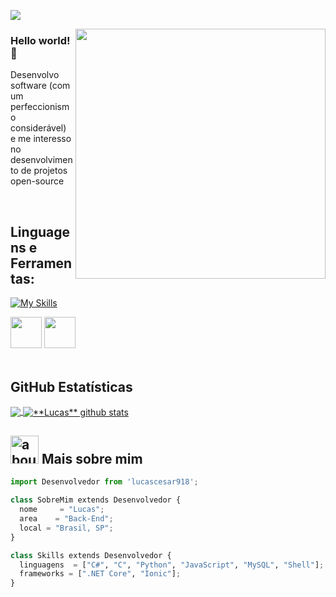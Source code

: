 ![](https://visitor-badge.laobi.icu/badge?page_id=lucascesar918.CharalambosIoannou)

<img align="right" width="400" src="https://steamuserimages-a.akamaihd.net/ugc/941712430418642443/CC99A6D0B773AC668245EAE04E1A0D553F24D1D5/" />

### Hello world! 👋

Desenvolvo software (com um perfeccionismo considerável) e me interesso no desenvolvimento de projetos open-source

<br>

## **Linguagens e Ferramentas:**  

[![My Skills](https://skills.thijs.gg/icons?i=cs,c,py,js,mysql,vim,git)](https://skills.thijs.gg)
<div>
<img width=50 src="https://upload.wikimedia.org/wikipedia/commons/thumb/3/35/Tux.svg/150px-Tux.svg.png">
<img height=50 src="https://wiki.archlinux.org/extensions/ArchLinux/modules/archnavbar/archlogo.svg?29b1c">
</div>

<br>

## **GitHub Estatísticas**

<a href="https://github.com/Gurupreet">
  <img align="center" src="https://github-readme-stats.vercel.app/api/top-langs/?username=lucascesar918&theme=dracula&hide=css,html" />
</a>

<a href="https://github.com/Gurupreet">
 <img align="center" src="https://github-readme-stats.vercel.app/api?username=lucascesar918&show_icons=true&theme=dracula&line_height=27" alt="**Lucas** github stats"/>
</a>

<br>

## <img width="45" alt="about" src="https://raw.github.com/elizarov/elizarov/master/about.png"> Mais sobre mim

```python
import Desenvolvedor from 'lucascesar918';

class SobreMim extends Desenvolvedor {
  nome     = "Lucas";
  area    = "Back-End";
  local = "Brasil, SP";
}

class Skills extends Desenvolvedor {
  linguagens  = ["C#", "C", "Python", "JavaScript", "MySQL", "Shell"];
  frameworks = [".NET Core", "Ionic"];
}
```
